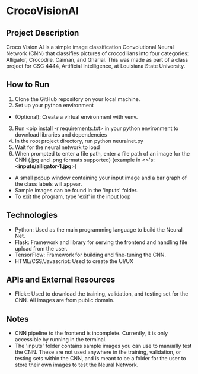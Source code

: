 # CrocoVisionAI

## Project Description
Croco Vision AI is a simple image classification Convolutional Neural Network (CNN) that classifies pictures of crocodilians into four categories: Alligator, Crocodile, Caiman, and Gharial. This was made as part of a class project for CSC 4444, Artificial Intelligence, at Louisiana State University.

## How to Run
1. Clone the GitHub repository on your local machine.
2. Set up your python environment
- (Optional): Create a virtual environment with venv.
3. Run <pip install -r requirements.txt> in your python environment to download libraries and dependencies
4. In the root project directory, run python neuralnet.py
5. Wait for the neural network to load
6. When prompted to enter a file path, enter a file path of an image for the CNN (.jpg and .png formats supported) (example in <>'s: <**inputs/alligator-1.jpg**>)
 - A small popup window containing your input image and a bar graph of the class labels will appear.
 - Sample images can be found in the 'inputs' folder.
 - To exit the program, type 'exit' in the input loop

## Technologies
- Python: Used as the main programming language to build the Neural Net.
- Flask: Framework and library for serving the frontend and handling file upload from the user. 
- TensorFlow: Framework for building and fine-tuning the CNN.
- HTML/CSS/Javascript: Used to create the UI/UX

## APIs and External Resources
- Flickr: Used to download the training, validation, and testing set for the CNN. All images are from public domain.

## Notes
- CNN pipeline to the frontend is incomplete. Currently, it is only accessible by running <python neuralnet.py> in the terminal.
- The 'inputs' folder contains sample images you can use to manually test the CNN. These are not used anywhere in the training, validation, or testing sets within the CNN, and is meant to be a folder for the user to store their own images to test the Neural Network.